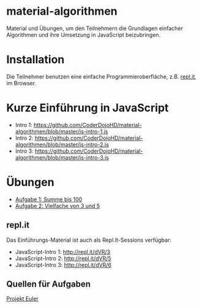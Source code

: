 # material-algorithmen

Material und Übungen, um den Teilnehmern die Grundlagen einfacher Algorithmen
und ihre Umsetzung in JavaScript beizubringen.

# Installation

Die Teilnehmer benutzen eine einfache Programmieroberfläche, z.B.
[repl.it](http://repl.it/), im Browser.

# Kurze Einführung in JavaScript

- Intro 1: https://github.com/CoderDojoHD/material-algorithmen/blob/master/js-intro-1.js
- Intro 2: https://github.com/CoderDojoHD/material-algorithmen/blob/master/js-intro-2.js
- Intro 3: https://github.com/CoderDojoHD/material-algorithmen/blob/master/js-intro-3.js

# Übungen

- [Aufgabe 1: Summe bis 100](aufgabe-1.md)
- [Aufgabe 2: Vielfache von 3 und 5](aufgabe-2.md)

## repl.it

Das Einführungs-Material ist auch als Repl.It-Sessions verfügbar:

- JavaScript-Intro 1: http://repl.it/dVR/3
- JavaScript-Intro 2: http://repl.it/dVR/5
- JavaScript-Intro 3: http://repl.it/dVR/6


## Quellen für Aufgaben

[Projekt Euler](https://projekteuler.de/)
